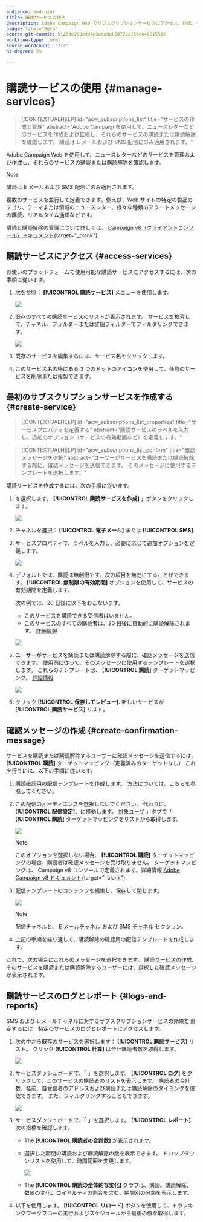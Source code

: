 ```yaml
---
audience: end-user
title: 購読サービスの使用
description: Adobe Campaign Web でサブスクリプションサービスにアクセス、作成、管理する方法について説明します
badge: label="Beta"
source-git-commit: 5125de258edd4e3eda9a8507228156ee40215532
workflow-type: tm+mt
source-wordcount: '772'
ht-degree: 5%

---
```



# 購読サービスの使用 {#manage-services}

>[!CONTEXTUALHELP]
>id="acw_subscriptions_list"
>title="サービスの作成と管理"
>abstract="Adobe Campaignを使用して、ニュースレターなどのサービスを作成および監視し、それらのサービスの購読または購読解除を確認します。 購読は E メールおよび SMS 配信にのみ適用されます。"

Adobe Campaign Web を使用して、ニュースレターなどのサービスを管理および作成し、それらのサービスの購読または購読解除を確認します。

>[!NOTE]
>
>購読は E メールおよび SMS 配信にのみ適用されます。

複数のサービスを並行して定義できます。例えば、Web サイトの特定の製品カテゴリ、テーマまたは領域のニュースレター、様々な種類のアラートメッセージの購読、リアルタイム通知などです。

購読と購読解除の管理について詳しくは、 [Campaign v8（クライアントコンソール）ドキュメント](https://experienceleague.adobe.com/docs/campaign/campaign-v8/audience/subscriptions.html){target="_blank"}.

## 購読サービスにアクセス {#access-services}

お使いのプラットフォームで使用可能な購読サービスにアクセスするには、次の手順に従います。

1. 次を参照： **[!UICONTROL 購読サービス]** メニューを使用します。

   ![](assets/service-list.png)

1. 既存のすべての購読サービスのリストが表示されます。 サービスを検索して、チャネル、フォルダーまたは詳細フィルターでフィルタリングできます。

   ![](assets/service-filters.png)

1. 既存のサービスを編集するには、サービス名をクリックします。

1. このサービス名の横にある 3 つのドットのアイコンを使用して、任意のサービスを削除または複製できます。<!--so all subscribers are unsuibscribed - need to mention?-->

## 最初のサブスクリプションサービスを作成する {#create-service}

>[!CONTEXTUALHELP]
>id="acw_subscriptions_list_properties"
>title="サービスプロパティを定義する"
>abstract="購読サービスのラベルを入力し、追加のオプション（サービスの有効期間など）を定義します。"

>[!CONTEXTUALHELP]
>id="acw_subscriptions_list_confirm"
>title="確認メッセージを選択"
>abstract="ユーザーがサービスを購読または購読解除する際に、確認メッセージを送信できます。 そのメッセージに使用するテンプレートを選択します。"

購読サービスを作成するには、次の手順に従います。

1. を選択します。 **[!UICONTROL 購読サービスを作成]** 」ボタンをクリックします。

   ![](assets/service-create-button.png)

1. チャネルを選択： **[!UICONTROL 電子メール]** または **[!UICONTROL SMS]**.

1. サービスプロパティで、ラベルを入力し、必要に応じて追加オプションを定義します。

   ![](assets/service-create-properties.png)

1. デフォルトでは、購読は無制限です。次の項目を無効にすることができます。 **[!UICONTROL 無制限の有効期間]** オプションを使用して、サービスの有効期間を定義します。

   次の例では、20 日後に以下をおこないます。
   * このサービスを購読できる受信者はいません。
   * このサービスのすべての購読者は、20 日後に自動的に購読解除されます。 [詳細情報](#automatic-unsubscription)

   ![](assets/service-create-validity-period.png)

1. ユーザーがサービスを購読または購読解除する際に、確認メッセージを送信できます。 使用例に従って、そのメッセージに使用するテンプレートを選択します。 これらのテンプレートは、 **[!UICONTROL 購読]** ターゲットマッピング。 [詳細情報](#create-confirmation-message)

   ![](assets/service-create-confirmation-msg.png)

1. クリック **[!UICONTROL 保存してレビュー]**. 新しいサービスが **[!UICONTROL 購読サービス]** リスト。

## 確認メッセージの作成 {#create-confirmation-message}

サービスを購読または購読解除するユーザーに確認メッセージを送信するには、 **[!UICONTROL 購読]** ターゲットマッピング（定義済みのターゲットなし） これを行うには、以下の手順に従います。

1. 購読確認用の配信テンプレートを作成します。 方法については、[こちら](../msg/delivery-template.md)を参照してください。

1. この配信のオーディエンスを選択しないでください。 代わりに、 **[!UICONTROL 配信設定]**、に移動します。 [対象ユーザ](../advanced-settings/delivery-settings.md#audience) 」タブで「 **[!UICONTROL 購読]** ターゲットマッピングをリストから取得します。

   ![](assets/service-confirmation-template-mapping.png)

   >[!NOTE]
   >
   >このオプションを選択しない場合、  **[!UICONTROL 購読]** ターゲットマッピングの場合、購読者は確認メッセージを受け取りません。 ターゲットマッピングは、 Campaign v8 コンソールで定義されます。詳細情報 [Adobe Campaign v8 ドキュメント](https://experienceleague.adobe.com/docs/campaign/campaign-v8/audience/add-profiles/target-mappings.html?lang=ja){target="_blank"}.

1. 配信テンプレートのコンテンツを編集し、保存して閉じます。

   ![](assets/service-confirmation-template.png)

   >[!NOTE]
   >
   >配信チャネルと、 [E メールチャネル](../email/create-email.md) および [SMS チャネル](../sms/create-sms.md) セクション。

1. 上記の手順を繰り返して、購読解除の確認用の配信テンプレートを作成します。

これで、次の場合にこれらのメッセージを選択できます。 [購読サービスの作成](#create-service). そのサービスを購読または購読解除するユーザーには、選択した確認メッセージが表示されます。

## 購読サービスのログとレポート {#logs-and-reports}

SMS および E メールチャネルに対するサブスクリプションサービスの効果を測定するには、特定のサービスのログとレポートにアクセスします。

1. 次の中から既存のサービスを選択します： **[!UICONTROL 購読サービス]** リスト。 クリック **[!UICONTROL 計算]** は合計購読者数を取得します。

   ![](assets/service-logs-reports-buttons.png)

1. サービスダッシュボードで、「 」を選択します。 **[!UICONTROL ログ]** をクリックして、このサービスの購読者のリストを表示します。 購読者の合計数、名前、各受信者のアドレスおよび購読または購読解除のタイミングを確認できます。 また、フィルタリングすることもできます。

   ![](assets/service-logs.png)

1. サービスダッシュボードで、「 」を選択します。 **[!UICONTROL レポート]**. 次の指標を確認します。

   * The **[!UICONTROL 購読者の合計数]** が表示されます。

   * 選択した期間の購読および購読解除の数を表示できます。 ドロップダウンリストを使用して、時間範囲を変更します。

     ![](assets/service-reports.png)

   * The **[!UICONTROL 購読の全体的な変化]** グラフは、購読、購読解除、数値の変化、ロイヤルティの割合を含む、期間別の分類を表示します。<!--what is Registered?-->

1. 以下を使用します。 **[!UICONTROL リロード]** ボタンを使用して、トラッキングワークフローの実行およびスケジュールから最後の値を取得します。








